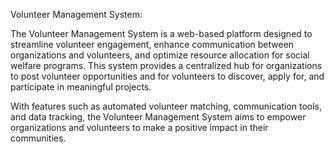 Volunteer Management System:

The Volunteer Management System is a web-based platform designed to streamline volunteer engagement, enhance communication between organizations and volunteers, and optimize resource allocation for social welfare programs. This system provides a centralized hub for organizations to post volunteer opportunities and for volunteers to discover, apply for, and participate in meaningful projects.

With features such as automated volunteer matching, communication tools, and data tracking, the Volunteer Management System aims to empower organizations and volunteers to make a positive impact in their communities.
